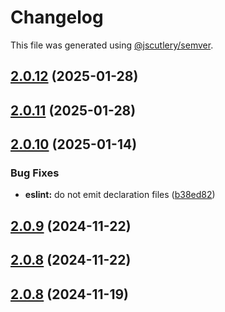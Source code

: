 # Changelog

This file was generated using [@jscutlery/semver](https://github.com/jscutlery/semver).

## [2.0.12](https://github.com/RedHatInsights/frontend-components/compare/@redhat-cloud-services/eslint-config-redhat-cloud-services-2.0.11...@redhat-cloud-services/eslint-config-redhat-cloud-services-2.0.12) (2025-01-28)

## [2.0.11](https://github.com/RedHatInsights/frontend-components/compare/@redhat-cloud-services/eslint-config-redhat-cloud-services-2.0.10...@redhat-cloud-services/eslint-config-redhat-cloud-services-2.0.11) (2025-01-28)

## [2.0.10](https://github.com/RedHatInsights/frontend-components/compare/@redhat-cloud-services/eslint-config-redhat-cloud-services-2.0.9...@redhat-cloud-services/eslint-config-redhat-cloud-services-2.0.10) (2025-01-14)


### Bug Fixes

* **eslint:** do not emit declaration files ([b38ed82](https://github.com/RedHatInsights/frontend-components/commit/b38ed82323057d91f3e462d4e558d4942b5090c9))

## [2.0.9](https://github.com/RedHatInsights/frontend-components/compare/@redhat-cloud-services/eslint-config-redhat-cloud-services-2.0.8...@redhat-cloud-services/eslint-config-redhat-cloud-services-2.0.9) (2024-11-22)

## [2.0.8](https://github.com/RedHatInsights/frontend-components/compare/@redhat-cloud-services/eslint-config-redhat-cloud-services-2.0.7...@redhat-cloud-services/eslint-config-redhat-cloud-services-2.0.8) (2024-11-22)

## [2.0.8](https://github.com/Hyperkid123/frontend-components/compare/@redhat-cloud-services/eslint-config-redhat-cloud-services-2.0.7...@redhat-cloud-services/eslint-config-redhat-cloud-services-2.0.8) (2024-11-19)
